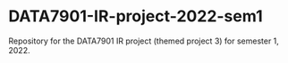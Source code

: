 # DATA7901-IR-project-2022-sem1
Repository for the DATA7901 IR project (themed project 3) for semester 1, 2022.
